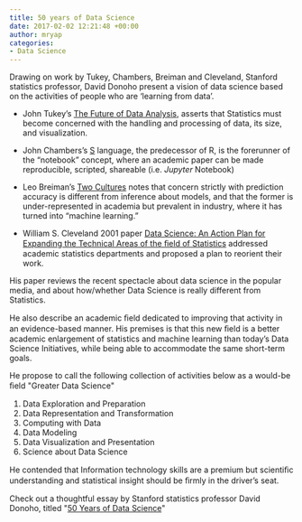 ```yaml
---
title: 50 years of Data Science
date: 2017-02-02 12:21:48 +00:00
author: mryap
categories:
- Data Science
---
```


Drawing on work by Tukey, Chambers, Breiman and Cleveland, Stanford statistics professor, David Donoho present a vision of data science based on the activities of people who are ‘learning from data’.



 	
  * John Tukey’s [The Future of Data Analysis](https://projecteuclid.org/download/pdf_1/euclid.aoms/1177704711), asserts that Statistics must become concerned with the handling and processing of data, its size, and visualization.

 	
  * John Chambers’s [S](https://en.wikipedia.org/wiki/S_%28programming_language%29) language, the predecessor of R, is the forerunner of the “notebook” concept, where an academic paper can be made reproducible, scripted, shareable (i.e. _Jupyter_ Notebook)

 	
  * Leo Breiman’s [Two Cultures](https://projecteuclid.org/download/pdf_1/euclid.ss/1009213726) notes that concern strictly with prediction accuracy is different from inference about models, and that the former is under-represented in academia but prevalent in industry, where it has turned into “machine learning.”

 	
  * William S. Cleveland 2001 paper [Data Science: An Action Plan for Expanding the Technical Areas of the ﬁeld of Statistics](https://www.researchgate.net/publication/2367122_Data_Science_An_Action_Plan_for_Expanding_the_Technical_Areas_of_the_Field_of_Statistics) addressed academic statistics departments and proposed a plan to reorient their work.


His paper reviews the recent spectacle about data science in the popular media, and about how/whether Data Science is really different from Statistics.

He also describe an academic ﬁeld dedicated to improving that activity in an evidence-based manner. His premises is that this new ﬁeld is a better academic enlargement of statistics and machine learning than today’s Data Science Initiatives, while being able to accommodate the same short-term goals.

He propose to call the following collection of activities below as a would-be ﬁeld "Greater Data Science"

1. Data Exploration and Preparation
2. Data Representation and Transformation
3. Computing with Data
4. Data Modeling
5. Data Visualization and Presentation
6. Science about Data Science

He contended that Information technology skills are a premium but scientiﬁc understanding and statistical insight should be ﬁrmly in the driver’s seat.

Check out a thoughtful essay by Stanford statistics professor David Donoho, titled "[50 Years of Data Science](http://courses.csail.mit.edu/18.337/2015/docs/50YearsDataScience.pdf)"
